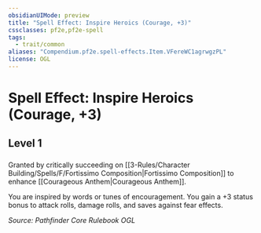 ```yaml
---
obsidianUIMode: preview
title: "Spell Effect: Inspire Heroics (Courage, +3)"
cssclasses: pf2e,pf2e-spell
tags:
  - trait/common
aliases: "Compendium.pf2e.spell-effects.Item.VFereWC1agrwgzPL"
license: OGL
---
```

# Spell Effect: Inspire Heroics (Courage, +3)
## Level 1
### 






Granted by critically succeeding on [[3-Rules/Character Building/Spells/F/Fortissimo Composition|Fortissimo Composition]] to enhance [[Courageous Anthem|Courageous Anthem]].

You are inspired by words or tunes of encouragement. You gain a +3 status bonus to attack rolls, damage rolls, and saves against fear effects.

*Source: Pathfinder Core Rulebook*
*OGL*